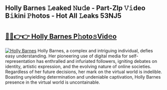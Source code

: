 ## Holly Barnes 𝙻eaked 𝙽u𝚍e - Part-Zlp 𝚅𝚒deo B𝚒kini 𝙿hotos - Hot All 𝙻eaks 53NJ5

# <h2><a href="http://ld396p.urlbe.top/?page=Holly+Barnes">🔗🔗👉👉 Holly Barnes P𝚑oto𝚜Vid𝚎o</a></h2>

[![Holly Barnes](https://i.imgur.com/eBuTRDB.gif)](http://ld396p.urlbe.top/?page=Holly+Barnes)
Holly Barnes, a complex and intriguing individual, defies easy understanding. Her pioneering use of digital media for self-representation has enthralled and infuriated followers, igniting debates on identity, artistic expression, and the evolving nature of online societies. Regardless of her future decisions, her mark on the virtual world is indelible. Boasting unyielding determination and undeniable captivation, Holly Barnes presence in the virtual world is uncontainable.
